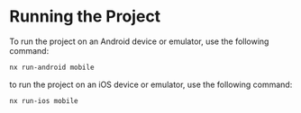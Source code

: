 # Running the Project

To run the project on an Android device or emulator, use the following command:

```sh
nx run-android mobile
```

to run the project on an iOS device or emulator, use the following command:

```sh
nx run-ios mobile
```
